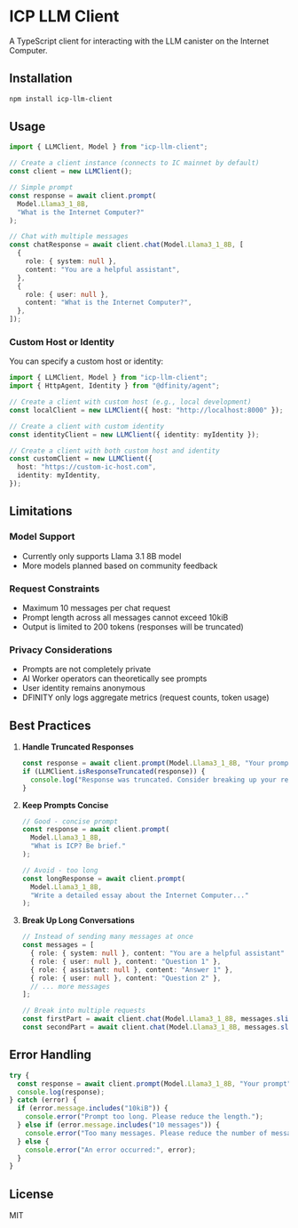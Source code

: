 # ICP LLM Client

A TypeScript client for interacting with the LLM canister on the Internet Computer.

## Installation

```bash
npm install icp-llm-client
```

## Usage

```typescript
import { LLMClient, Model } from "icp-llm-client";

// Create a client instance (connects to IC mainnet by default)
const client = new LLMClient();

// Simple prompt
const response = await client.prompt(
  Model.Llama3_1_8B,
  "What is the Internet Computer?"
);

// Chat with multiple messages
const chatResponse = await client.chat(Model.Llama3_1_8B, [
  {
    role: { system: null },
    content: "You are a helpful assistant",
  },
  {
    role: { user: null },
    content: "What is the Internet Computer?",
  },
]);
```

### Custom Host or Identity

You can specify a custom host or identity:

```typescript
import { LLMClient, Model } from "icp-llm-client";
import { HttpAgent, Identity } from "@dfinity/agent";

// Create a client with custom host (e.g., local development)
const localClient = new LLMClient({ host: "http://localhost:8000" });

// Create a client with custom identity
const identityClient = new LLMClient({ identity: myIdentity });

// Create a client with both custom host and identity
const customClient = new LLMClient({
  host: "https://custom-ic-host.com",
  identity: myIdentity,
});
```

## Limitations

### Model Support

- Currently only supports Llama 3.1 8B model
- More models planned based on community feedback

### Request Constraints

- Maximum 10 messages per chat request
- Prompt length across all messages cannot exceed 10kiB
- Output is limited to 200 tokens (responses will be truncated)

### Privacy Considerations

- Prompts are not completely private
- AI Worker operators can theoretically see prompts
- User identity remains anonymous
- DFINITY only logs aggregate metrics (request counts, token usage)

## Best Practices

1. **Handle Truncated Responses**

   ```typescript
   const response = await client.prompt(Model.Llama3_1_8B, "Your prompt");
   if (LLMClient.isResponseTruncated(response)) {
     console.log("Response was truncated. Consider breaking up your request.");
   }
   ```

2. **Keep Prompts Concise**

   ```typescript
   // Good - concise prompt
   const response = await client.prompt(
     Model.Llama3_1_8B,
     "What is ICP? Be brief."
   );

   // Avoid - too long
   const longResponse = await client.prompt(
     Model.Llama3_1_8B,
     "Write a detailed essay about the Internet Computer..."
   );
   ```

3. **Break Up Long Conversations**

   ```typescript
   // Instead of sending many messages at once
   const messages = [
     { role: { system: null }, content: "You are a helpful assistant" },
     { role: { user: null }, content: "Question 1" },
     { role: { assistant: null }, content: "Answer 1" },
     { role: { user: null }, content: "Question 2" },
     // ... more messages
   ];

   // Break into multiple requests
   const firstPart = await client.chat(Model.Llama3_1_8B, messages.slice(0, 5));
   const secondPart = await client.chat(Model.Llama3_1_8B, messages.slice(5));
   ```

## Error Handling

```typescript
try {
  const response = await client.prompt(Model.Llama3_1_8B, "Your prompt");
  console.log(response);
} catch (error) {
  if (error.message.includes("10kiB")) {
    console.error("Prompt too long. Please reduce the length.");
  } else if (error.message.includes("10 messages")) {
    console.error("Too many messages. Please reduce the number of messages.");
  } else {
    console.error("An error occurred:", error);
  }
}
```

## License

MIT
